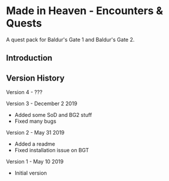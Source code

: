 # Made in Heaven - Encounters & Quests
A quest pack for Baldur's Gate 1 and Baldur's Gate 2.


## Introduction



## Version History

Version 4 - ???

Version 3 - December 2 2019
- Added some SoD and BG2 stuff
- Fixed many bugs

Version 2 - May 31 2019
- Added a readme
- Fixed installation issue on BGT

Version 1 - May 10 2019
- Initial version
